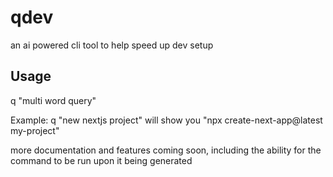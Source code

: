 # qdev

an ai powered cli tool to help speed up dev setup

## Usage

q "multi word query"

Example: q "new nextjs project" will show you "npx create-next-app@latest my-project"

more documentation and features coming soon, including the ability for the command to be run upon it being generated
